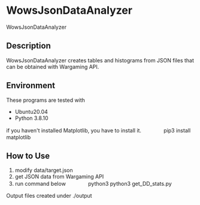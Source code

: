 # WowsJsonDataAnalyzer
WowsJsonDataAnalyzer

## Description
WowsJsonDataAnalyzer creates tables and histograms from JSON files that can be obtained with Wargaming API.

## Environment
These programs are tested with
- Ubuntu20.04
- Python 3.8.10

if you haven't installed Matplotlib, you have to install it.
　　　　pip3 install matplotlib

## How to Use
1. modify data/target.json
2. get JSON data from Wargaming API
3. run command below
　　　　python3 python3 get_DD_stats.py

Output files created under ./output